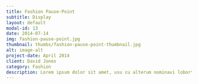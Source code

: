 ```yaml
---
title: Fashion Pause-Point 
subtitle: Display
layout: default
modal-id: 13
date: 2014-07-14
img: fashion-pause-point.jpg
thumbnail: thumbs/fashion-pause-point-thumbnail.jpg
alt: image-alt
project-date: April 2014
client: David Jones
category: Fashion
description: Lorem ipsum dolor sit amet, usu cu alterum nominavi lobortis.
---
```

